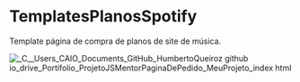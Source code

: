 # TemplatesPlanosSpotify
Template página de compra de planos de site de música.
<br>

![_C__Users_CAIO_Documents_GitHub_HumbertoQueiroz github io_drive_Portifolio_ProjetoJSMentorPaginaDePedido_MeuProjeto_index html](https://user-images.githubusercontent.com/90359980/228682647-96f9e1d8-d2f2-4f93-a711-19600e0d2339.png)
